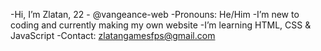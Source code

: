  -Hi, I’m Zlatan, 22 - @vangeance-web
 -Pronouns: He/Him 
 -I’m new to coding and currently making my own website
 -I’m learning HTML, CSS & JavaScript 
 -Contact: zlatangamesfps@gmail.com 
 


<!---
vangeance-web/vangeance-web is a ✨ special ✨ repository because its `README.md` (this file) appears on your GitHub profile.
You can click the Preview link to take a look at your changes.
--->
